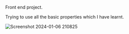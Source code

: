 Front end project.

Trying to use all the basic properties which I have learnt.

![Screenshot 2024-01-06 210825](https://github.com/JapnoorHere/StudySyncProject/assets/109523523/df9b8393-6156-4aa0-b1e9-83fbd34b62ca)
